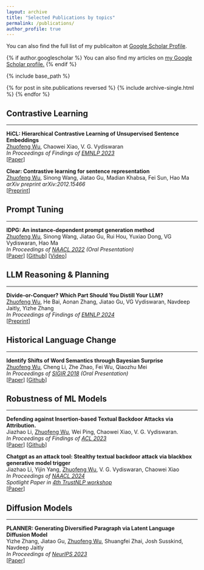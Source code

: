 ```yaml
---
layout: archive
title: "Selected Publications by topics"
permalink: /publications/
author_profile: true
---
```


You can also find the full list of my publicaiton at [Google Scholar Profile](https://scholar.google.com/citations?user=bqinFgYAAAAJ&hl=en&authuser=1).

{% if author.googlescholar %}
  You can also find my articles on <u><a href="{{author.googlescholar}}">my Google Scholar profile</a>.</u>
{% endif %}

{% include base_path %}

{% for post in site.publications reversed %}
  {% include archive-single.html %}
{% endfor %}

## Contrastive Learning
------
**HiCL: Hierarchical Contrastive Learning of Unsupervised Sentence Embeddings**<br>
<u>Zhuofeng Wu</u>, Chaowei Xiao, V. G. Vydiswaran<br>
*In Proceedings of Findings of [EMNLP 2023](https://2023.emnlp.org/)*<br>
[[Paper](https://arxiv.org/pdf/2310.09720.pdf)]

**Clear: Contrastive learning for sentence representation**<br>
<u>Zhuofeng Wu</u>, Sinong Wang, Jiatao Gu, Madian Khabsa, Fei Sun, Hao Ma<br>
*arXiv preprint arXiv:2012.15466*<br>
[[Preprint](https://arxiv.org/pdf/2012.15466.pdf)]

## Prompt Tuning
------
**IDPG: An instance-dependent prompt generation method**<br>
<u>Zhuofeng Wu</u>, Sinong Wang, Jiatao Gu, Rui Hou, Yuxiao Dong, VG Vydiswaran, Hao Ma<br>
*In Proceedings of [NAACL 2022](https://2022.naacl.org/) (Oral Presentation)*<br>
[[Paper](https://aclanthology.org/2022.naacl-main.403.pdf)] [[Github](https://github.com/CSerxy/IDPG)] [[Video](https://underline.io/lecture/53933-idpg-an-instance-dependent-prompt-generation-method)]

## LLM Reasoning & Planning
------
**Divide-or-Conquer? Which Part Should You Distill Your LLM?**<br>
<u>Zhuofeng Wu</u>, He Bai, Aonan Zhang, Jiatao Gu, VG Vydiswaran, Navdeep Jaitly, Yizhe Zhang<br>
*In Proceedings of Findings of [EMNLP 2024](https://2024.emnlp.org/)*<br>
[[Preprint](https://arxiv.org/pdf/2402.15000.pdf)]

## Historical Language Change
------
**Identify Shifts of Word Semantics through Bayesian Surprise**<br>
<u>Zhuofeng Wu</u>, Cheng Li, Zhe Zhao, Fei Wu, Qiaozhu Mei<br>
*In Proceedings of [SIGIR 2018](https://sigir.org/sigir2018/) (Oral Presentation)*<br>
[[Paper](https://dl.acm.org/doi/pdf/10.1145/3209978.3210040)] [[Github](https://github.com/CSerxy/IdentifyShifts)]
 
## Robustness of ML Models
------
**Defending against Insertion-based Textual Backdoor Attacks via Attribution.**<br>
Jiazhao Li, <u>Zhuofeng Wu</u>, Wei Ping, Chaowei Xiao, V. G. Vydiswaran.<br>
*In Proceedings of Findings of [ACL 2023](https://2023.aclweb.org/)*<br>
[[Paper](https://aclanthology.org/2023.findings-acl.561.pdf)] [[Github](https://github.com/JiazhaoLi/AttDef)] 

**Chatgpt as an attack tool: Stealthy textual backdoor attack via blackbox generative model trigger**<br>
Jiazhao Li, Yijin Yang, <u>Zhuofeng Wu</u>, V. G. Vydiswaran, Chaowei Xiao<br>
*In Proceedings of [NAACL 2024](https://aclanthology.org/2024.naacl-long.165.pdf)*<br>
*Spotlight Paper in [4th TrustNLP workshop](https://trustnlpworkshop.github.io/)*<br>
[[Paper](https://aclanthology.org/2024.naacl-long.165.pdf)]

## Diffusion Models
------
**PLANNER: Generating Diversified Paragraph via Latent Language Diffusion Model**<br>
Yizhe Zhang, Jiatao Gu, <u>Zhuofeng Wu</u>, Shuangfei Zhai, Josh Susskind, Navdeep Jaitly<br>
*In Proceedings of [NeurIPS 2023](https://neurips.cc/Conferences/2023)*<br>
[[Paper](https://arxiv.org/pdf/2306.02531.pdf)]
